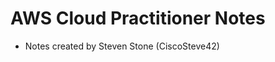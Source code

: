 AWS Cloud Practitioner Notes
============================
* Notes created by Steven Stone (CiscoSteve42)


